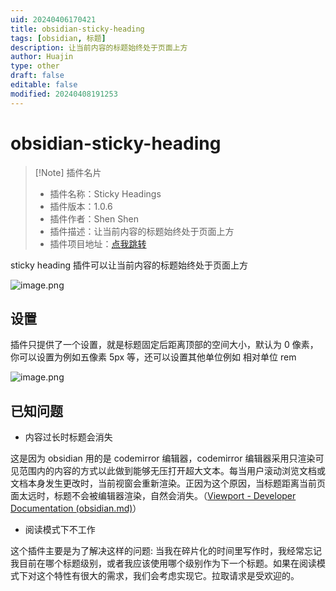 ```yaml
---
uid: 20240406170421
title: obsidian-sticky-heading
tags: [obsidian, 标题]
description: 让当前内容的标题始终处于页面上方
author: Huajin
type: other
draft: false
editable: false
modified: 20240408191253
---
```


# obsidian-sticky-heading

> [!Note] 插件名片
>
> - 插件名称：Sticky Headings
> - 插件版本：1.0.6
> - 插件作者：Shen Shen
> - 插件描述：让当前内容的标题始终处于页面上方
> - 插件项目地址：[点我跳转](https://github.com/imshenshen/obsidian-sticky-heading)

sticky heading 插件可以让当前内容的标题始终处于页面上方

![image.png](https://cdn.pkmer.cn/images/20240406170755.png!pkmer)

## 设置

插件只提供了一个设置，就是标题固定后距离顶部的空间大小，默认为 0 像素，你可以设置为例如五像素 5px 等，还可以设置其他单位例如 相对单位 rem

![image.png](https://cdn.pkmer.cn/images/20240406170934.png!pkmer)

## 已知问题

- 内容过长时标题会消失

这是因为 obsidian 用的是 codemirror 编辑器，codemirror 编辑器采用只渲染可见范围内的内容的方式以此做到能够无压打开超大文本。每当用户滚动浏览文档或文档本身发生更改时，当前视窗会重新渲染。正因为这个原因，当标题距离当前页面太远时，标题不会被编辑器渲染，自然会消失。（[Viewport - Developer Documentation (obsidian.md)](https://docs.obsidian.md/Plugins/Editor/Viewport)）

- 阅读模式下不工作

这个插件主要是为了解决这样的问题: 当我在碎片化的时间里写作时，我经常忘记我目前在哪个标题级别，或者我应该使用哪个级别作为下一个标题。如果在阅读模式下对这个特性有很大的需求，我们会考虑实现它。拉取请求是受欢迎的。
